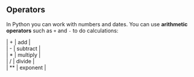 <h2 class="c-project-heading--explainer">Operators</h2>


In Python you can work with numbers and dates. You can use **arithmetic operators** such as `+` and `-`  to do calculations:

| + | add |   
| - | subtract |   
| * | multiply |   
| / | divide |   
| ** | exponent |   


